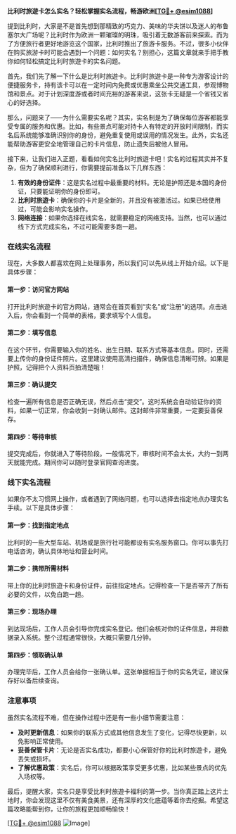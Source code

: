 **比利时旅遊卡怎么实名？轻松掌握实名流程，畅游欧洲[[TG💪+ @esim1088](https://t.me/s/esim1088)]**

提到比利时，大家是不是首先想到那精致的巧克力、美味的华夫饼以及迷人的布鲁塞尔大广场呢？比利时作为欧洲一颗璀璨的明珠，吸引着无数游客前来探索。而为了方便旅行者更好地游览这个国家，比利时推出了旅游卡服务。不过，很多小伙伴在购买旅游卡时可能会遇到一个问题：如何实名？别担心，这篇文章就来手把手教你如何轻松搞定比利时旅遊卡的实名问题。

首先，我们先了解一下什么是比利时旅遊卡。比利时旅遊卡是一种专为游客设计的便捷服务卡，持有该卡可以在一定时间内免费或优惠乘坐公共交通工具，参观博物馆和景点。对于计划深度游或者时间充裕的游客来说，这张卡无疑是一个省钱又省心的好选择。

那么，问题来了——为什么需要实名呢？其实，实名制是为了确保每位游客都能享受专属的服务和优惠。比如，有些景点可能对持卡人有特定的开放时间限制，而实名后系统能够准确识别你的身份，避免重复使用或误用的情况发生。此外，实名还能帮助游客更安全地管理自己的卡片信息，防止遗失后被他人冒用。

接下来，让我们进入正题，看看如何实名比利时旅遊卡吧！实名的过程其实并不复杂，但为了确保顺利进行，你需要提前准备以下几样东西：

1. **有效的身份证件**：这是实名过程中最重要的材料。无论是护照还是本国的身份证，只要能证明你的身份即可。
2. **比利时旅遊卡**：确保你的卡片是全新的，并且没有被激活过。如果已经使用过，可能会影响实名操作。
3. **网络连接**：如果你选择在线实名，就需要稳定的网络支持。当然，也可以通过线下方式完成实名，不过可能需要多跑一趟。

### 在线实名流程

现在，大多数人都喜欢在网上处理事务，所以我们可以先从线上开始介绍。以下是具体步骤：

#### 第一步：访问官方网站
打开比利时旅遊卡的官方网站，通常会在首页看到“实名”或“注册”的选项。点击进入后，你会看到一个简单的表格，要求填写个人信息。

#### 第二步：填写信息
在这个环节，你需要输入你的姓名、出生日期、联系方式等基本信息。同时，还需要上传你的身份证件照片。这里建议使用高清扫描件，确保信息清晰可辨。如果是护照，记得把个人资料页拍清楚哦！

#### 第三步：确认提交
检查一遍所有信息是否正确无误，然后点击“提交”。这时系统会自动验证你的资料，如果一切正常，你会收到一封确认邮件。这封邮件非常重要，一定要妥善保存。

#### 第四步：等待审核
提交完成后，你就进入了等待阶段。一般情况下，审核时间不会太长，大约一到两天就能完成。期间你可以随时登录官网查询进度。

### 线下实名流程

如果你不太习惯网上操作，或者遇到了网络问题，也可以选择去指定地点办理实名手续。以下是具体步骤：

#### 第一步：找到指定地点
比利时的一些大型车站、机场或是旅行社可能都设有实名服务窗口。你可以事先打电话咨询，确认具体地址和营业时间。

#### 第二步：携带所需材料
带上你的比利时旅遊卡和身份证件，前往指定地点。记得检查一下是否带齐了所有必要的文件，以免白跑一趟。

#### 第三步：现场办理
到达现场后，工作人员会引导你完成实名登记。他们会核对你的证件信息，并将数据录入系统。整个过程通常很快，大概只需要几分钟。

#### 第四步：领取确认单
办理完毕后，工作人员会给你一张确认单。这张单据相当于你的实名凭证，建议保存好以备后续查询。

### 注意事项

虽然实名流程不难，但在操作过程中还是有一些小细节需要注意：

- **及时更新信息**：如果你的联系方式或其他信息发生了变化，记得尽快更新，以免影响正常使用。
- **妥善保管卡片**：无论是否实名成功，都要小心保管好你的比利时旅遊卡，避免丢失或损坏。
- **了解优惠政策**：实名后，你可以根据政策享受更多优惠，比如某些景点的优先入场权等。

最后，提醒大家，实名只是享受比利时旅遊卡福利的第一步。当你真正踏上这片土地时，你会发现这里不仅有美食美景，还有深厚的文化底蕴等着你去挖掘。希望这篇攻略能帮到你，让你的旅程更加顺畅愉快！

[[TG💪+ @esim1088](https://t.me/s/esim1088) ![Image](https://i.postimg.cc/4NQfJmqS/Snipaste-2025-05-13-00-14-12.png)]